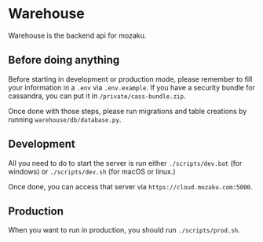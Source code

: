 # Warehouse

Warehouse is the backend api for mozaku.

## Before doing anything

Before starting in development or production mode, please remember to fill your information in a `.env` via `.env.example`.
If you have a security bundle for cassandra, you can put it in `/private/cass-bundle.zip`.

Once done with those steps, please run migrations and table creations by running `warehouse/db/database.py`.

## Development

All you need to do to start the server is run either `./scripts/dev.bat` (for windows) or `./scripts/dev.sh` (for macOS or linux.)

Once done, you can access that server via ``https://cloud.mozaku.com:5000``.

## Production

When you want to run in production, you should run `./scripts/prod.sh`.
